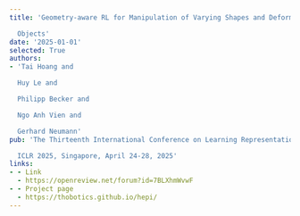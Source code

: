 ```yaml
---
title: 'Geometry-aware RL for Manipulation of Varying Shapes and Deformable

  Objects'
date: '2025-01-01'
selected: True
authors:
- 'Tai Hoang and

  Huy Le and

  Philipp Becker and

  Ngo Anh Vien and

  Gerhard Neumann'
pub: 'The Thirteenth International Conference on Learning Representations,

  ICLR 2025, Singapore, April 24-28, 2025'
links:
- - Link
  - https://openreview.net/forum?id=7BLXhmWvwF
- - Project page
  - https://thobotics.github.io/hepi/
---
```

